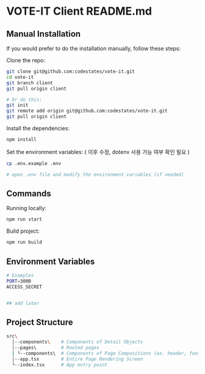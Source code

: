 # VOTE-IT Client README.md

## Manual Installation
If you would prefer to do the installation manually, follow these steps:

Clone the repo:
```bash
git clone git@github.com:codestates/vote-it.git
cd vote-it
git branch client
git pull origin client

# Or do this:
git init
git remote add origin git@github.com:codestates/vote-it.git
git pull origin client
```

Install the dependencies:
```bash
npm install
```

Set the environment variables:  ( 이후 수정, dotenv 사용 가능 여부 확인 필요 )
```bash
cp .env.example .env

# open .env file and modify the environment variables (if needed)
```



## Commands
Running locally:
```bash
npm run start
```

Build project:
```bash
npm run build
```

## Environment Variables
```bash
# Examples
PORT=3000
ACCESS_SECRET


## add later
```

## Project Structure

```bash
src\
  │--components\    # Components of Detail Objects
  │--pages\         # Routed pages
  | └--components\  # Components of Page Compositions (ex. header, footer, ...)
  │--app.tsx        # Entire Page Rendering Screen
  └--index.tsx      # App entry point
```

